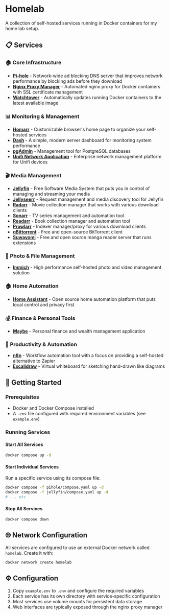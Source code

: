 # Homelab

A collection of self-hosted services running in Docker containers for my home lab setup.

## 📋 Services

### 🏠 Core Infrastructure
- **[Pi-hole](https://pi-hole.net/)** - Network-wide ad blocking DNS server that improves network performance by blocking ads before they download
- **[Nginx Proxy Manager](https://github.com/nginx-proxy/nginx-proxy)** - Automated nginx proxy for Docker containers with SSL certificate management
- **[Watchtower](https://github.com/containrrr/watchtower)** - Automatically updates running Docker containers to the latest available image

### 📊 Monitoring & Management
- **[Homarr](https://homarr.dev/)** - Customizable browser's home page to organize your self-hosted services
- **[Dash](https://github.com/MauriceNino/dashdot)** - A simple, modern server dashboard for monitoring system performance
- **[pgAdmin](https://www.pgadmin.org/)** - Management tool for PostgreSQL databases
- **[Unifi Network Application](https://ui.com/)** - Enterprise network management platform for Unifi devices

### 🎬 Media Management
- **[Jellyfin](https://jellyfin.org/)** - Free Software Media System that puts you in control of managing and streaming your media
- **[Jellyseerr](https://github.com/Fallenbagel/jellyseerr)** - Request management and media discovery tool for Jellyfin
- **[Radarr](https://radarr.video/)** - Movie collection manager that works with various download clients
- **[Sonarr](https://sonarr.tv/)** - TV series management and automation tool
- **[Readarr](https://readarr.com/)** - Book collection manager and automation tool
- **[Prowlarr](https://github.com/Prowlarr/Prowlarr)** - Indexer manager/proxy for various download clients
- **[qBittorrent](https://www.qbittorrent.org/)** - Free and open-source BitTorrent client
- **[Suwayomi](https://github.com/Suwayomi/Suwayomi-Server)** - Free and open source manga reader server that runs extensions

### 📸 Photo & File Management
- **[Immich](https://immich.app/)** - High performance self-hosted photo and video management solution

### 🏠 Home Automation
- **[Home Assistant](https://www.home-assistant.io/)** - Open source home automation platform that puts local control and privacy first

### 💰 Finance & Personal Tools
- **[Maybe](https://github.com/maybe-finance/maybe)** - Personal finance and wealth management application

### 🔧 Productivity & Automation
- **[n8n](https://n8n.io/)** - Workflow automation tool with a focus on providing a self-hosted alternative to Zapier
- **[Excalidraw](https://excalidraw.com/)** - Virtual whiteboard for sketching hand-drawn like diagrams

## 🚀 Getting Started

### Prerequisites
- Docker and Docker Compose installed
- A `.env` file configured with required environment variables (see `example.env`)

### Running Services

#### Start All Services
```bash
docker compose up -d
```

#### Start Individual Services
Run a specific service using its compose file:
```bash
docker compose -f pihole/compose.yaml up -d
docker compose -f jellyfin/compose.yaml up -d
# ... etc
```

#### Stop All Services
```bash
docker compose down
```

## 🌐 Network Configuration

All services are configured to use an external Docker network called `homelab`. Create it with:
```bash
docker network create homelab
```

## ⚙️ Configuration

1. Copy `example.env` to `.env` and configure the required variables
2. Each service has its own directory with service-specific configuration
3. Most services use volume mounts for persistent data storage
4. Web interfaces are typically exposed through the nginx proxy manager
